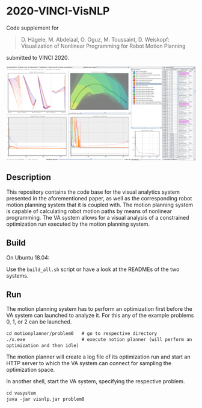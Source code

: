 # 2020-VINCI-VisNLP
Code supplement for 
>D. Hägele, M. Abdelaal, O. Oguz, M. Toussaint, D. Weiskopf:
>Visualization of Nonlinear Programming for Robot Motion Planning

submitted to VINCI 2020.

![image of GUI](gui.png)

## Description
This repository contains the code base for the visual analytics system presented in the aforementioned paper, as well as the corresponding robot motion planning system that it is coupled with. The motion planning system is capable of calculating robot motion paths by means of nonlinear programming. The VA system allows for a visual analysis of a constrained optimization run executed by the motion planning system.

## Build
On Ubuntu 18.04:

Use the `build_all.sh` script or have a look at the READMEs of the two systems.

## Run
The motion planning system has to perform an optimization first before the VA system can launched to analyze it.
For this any of the example problems 0, 1, or 2 can be launched.
```
cd motionplanner/problem0   # go to respective directory
./x.exe                     # execute notion planner (will perform an optimization and then idle)
```
The motion planner will create a log file of its optimization run and start an HTTP server to which the VA system can connect for sampling the optimization space.

In another shell, start the VA system, specifying the respective problem.
```
cd vasystem
java -jar visnlp.jar problem0
```
